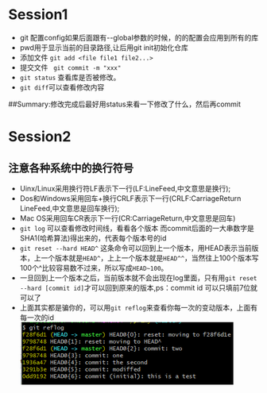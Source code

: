 # Session1
- git 配置config如果后面跟有--global参数的时候，的的配置会应用到所有的库
- pwd用于显示当前的目录路径,让后用git init初始化仓库
- 添加文件 ```git add <file file1 file2...>```
- 提交文件 ``` git commit -m "xxx"```
- ```git status``` 查看库是否被修改。
- ```git diff```可以查看修改内容

##Summary:修改完成后最好用status来看一下修改了什么，然后再commit

# Session2
## **注意各种系统中的换行符号**
   - Uinx/Linux采用换行符LF表示下一行(LF:LineFeed,中文意思是换行);
   - Dos和Windows采用回车+换行CRLF表示下一行(CRLF:CarriageReturn LineFeed,中文意思是回车换行);
   - Mac OS采用回车CR表示下一行(CR:CarriageReturn,中文意思是回车)
- ```git log``` 可以查看修改时间线，看看各个版本 而commit后面的一大串数字是SHA1(哈希算法)得出来的，代表每个版本号的id
- ```git reset --hard HEAD^```   这条命令可以回到上一个版本，用HEAD表示当前版本，上一个版本就是```HEAD^```，上上一个版本就是```HEAD^^```，当然往上100个版本写100个^比较容易数不过来，所以写成```HEAD~100```。
- 一旦回到上一个版本之后，当前版本就不会出现在log里面，只有用```git reset --hard [commit id]```才可以回到原来的版本,ps：commit id 可以只填前7位就可以了
- 上面其实都是骗你的，可以用```git reflog```来查看你每一次的变动版本，上面有每一次的id 
 ![](image/1.png)